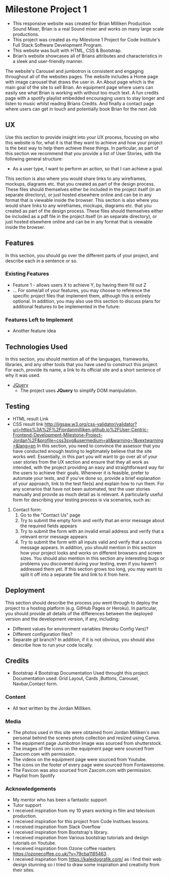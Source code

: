 # Milestone Project 1

- This responsive website was created for Brian Milliken Production Sound Mixer, Brian is a real Sound mixer and works on many large scale productions. 
- This project was created as my Milestone 1 Project for Code Institute's Full Stack Software Development Program.
- This website was built with HTML, CSS & Bootstrap.
- Brian’s website showcases all of Brians attributes and characteristics in a sleek and user-friendly manner.

The website's Carousel and jumbotron is consistent and engaging throughout all of the websites pages. The website includes a Home page with image carousel that draws the user in. An About page which is the main goal of the site to sell Brian. An equipment page where users can easily see what Brian is working with without too much text. A fun credits page with a spotify playlist embedded encouraging users to stay longer and listen to music whilst reading Brians Credits. And finally a contact page where users can get in touch and potentially book Brian for the next Job


 
## UX
 
Use this section to provide insight into your UX process, focusing on who this website is for, what it is that they want to achieve and how your project is the best way to help them achieve these things.
In particular, as part of this section we recommend that you provide a list of User Stories, with the following general structure:
- As a user type, I want to perform an action, so that I can achieve a goal.

This section is also where you would share links to any wireframes, mockups, diagrams etc. that you created as part of the design process. These files should themselves either be included in the project itself (in an separate directory), or just hosted elsewhere online and can be in any format that is viewable inside the browser.
This section is also where you would share links to any wireframes, mockups, diagrams etc. that you created as part of the design process. These files should themselves either be included as a pdf file in the project itself (in an separate directory), or just hosted elsewhere online and can be in any format that is viewable inside the browser.

## Features

In this section, you should go over the different parts of your project, and describe each in a sentence or so.
 
### Existing Features
- Feature 1 - allows users X to achieve Y, by having them fill out Z
- ...
For some/all of your features, you may choose to reference the specific project files that implement them, although this is entirely optional.
In addition, you may also use this section to discuss plans for additional features to be implemented in the future:
### Features Left to Implement
- Another feature idea
## Technologies Used
In this section, you should mention all of the languages, frameworks, libraries, and any other tools that you have used to construct this project. For each, provide its name, a link to its official site and a short sentence of why it was used.
- [JQuery](https://jquery.com)
    - The project uses **JQuery** to simplify DOM manipulation.
## Testing

- HTML result Link
- CSS result link  http://jigsaw.w3.org/css-validator/validator?uri=https%3A%2F%2Fjordanmilliken.github.io%2FUser-Centric-Frontend-Development-Milestone-Project-Jordan%2F&profile=css3svg&usermedium=all&warning=1&vextwarning=&lang=en
In this section, you need to convince the assessor that you have conducted enough testing to legitimately believe that the site works well. Essentially, in this part you will want to go over all of your user stories from the UX section and ensure that they all work as intended, with the project providing an easy and straightforward way for the users to achieve their goals.
Whenever it is feasible, prefer to automate your tests, and if you've done so, provide a brief explanation of your approach, link to the test file(s) and explain how to run them.
For any scenarios that have not been automated, test the user stories manually and provide as much detail as is relevant. A particularly useful form for describing your testing process is via scenarios, such as:
1. Contact form:
    1. Go to the "Contact Us" page
    2. Try to submit the empty form and verify that an error message about the required fields appears
    3. Try to submit the form with an invalid email address and verify that a relevant error message appears
    4. Try to submit the form with all inputs valid and verify that a success message appears.
In addition, you should mention in this section how your project looks and works on different browsers and screen sizes.
You should also mention in this section any interesting bugs or problems you discovered during your testing, even if you haven't addressed them yet.
If this section grows too long, you may want to split it off into a separate file and link to it from here.
## Deployment
This section should describe the process you went through to deploy the project to a hosting platform (e.g. GitHub Pages or Heroku).
In particular, you should provide all details of the differences between the deployed version and the development version, if any, including:
- Different values for environment variables (Heroku Config Vars)?
- Different configuration files?
- Separate git branch?
In addition, if it is not obvious, you should also describe how to run your code locally.
## Credits
- Bootstrap 4 Bootstrap Documentation Used throught this project. Documentation used: Grid Layout, Cards ,Buttons, Carousel, Navbar,Contact form.
### Content
- All text written by the Jordan Milliken.
### Media
- The photos used in this site were obtained from Jordan Milliken's own personal behind the scenes photo collection and resized using Canva.
- The equipment page Jumbotron Image was sourced from shutterstock.
- The images of the icons on the equipment page were sourced from Zaxcom.com with permission.
- The videos on the equipment page were sourced from Youtube.
- The icons on the footer of every page were sourced from Fontawesome.
- The Favicon was also sourced from Zaxcom.com with permission.
- Playlist from Spotify 

### Acknowledgements
- My mentor who has been a fantastic support
- Tutor support 
- I received inspiration from my 10 years working in film and televison production.
- I received inspiration for this project from Code Institues lessons.
- I received inspiration from Slack Overflow
- I received inspiration from Bootstrap's library.
- I received inspiration from Various bootstrap tutorials and design tutorials on Youtube.
- I received inspiration from Ozone coffee roasters https://ozonecoffee.co.uk/?v=79cba1185463 .
- I received inspiration from https://kaleidografik.com/ as i find their web design stunning so i tried to draw some inspiration and creativity from their sites.